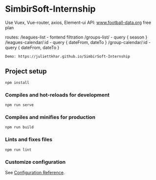 # SimbirSoft-Internship
Use Vuex, Vue-router, axios, Element-ui
API: www.football-data.org free plan

routes:
 /leagues-list - fontend filtration
 /groups-list/ - query { season }
 /leagues-calendar/:id - query { dateFrom, dateTo }
 /group-calendar/:id - query { dateFrom, dateTo }
```
Demo: https://juliettkhar.github.io/SimbirSoft-Internship
```

## Project setup
```
npm install
```

### Compiles and hot-reloads for development
```
npm run serve
```

### Compiles and minifies for production
```
npm run build
```

### Lints and fixes files
```
npm run lint
```

### Customize configuration
See [Configuration Reference](https://cli.vuejs.org/config/).
